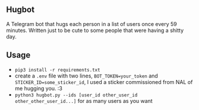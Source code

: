 ## Hugbot

A Telegram bot that hugs each person in a list of users once every 59 minutes. Written just to be cute to some people that were having a shitty day.

## Usage
- `pip3 install -r requirements.txt`
- create a `.env` file with two lines, `BOT_TOKEN=your_token` and `STICKER_ID=some_sticker_id`, I used a sticker commissioned from NAL of me hugging you. :3
- `python3 hugbot.py --ids [user_id other_user_id other_other_user_id...]` for as many users as you want
